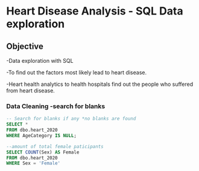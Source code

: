 # Heart Disease Analysis - SQL Data exploration


## Objective 

-Data exploration with SQL

-To find out the factors most likely lead to heart disease.  

-Heart health analytics to health hospitals find out the people who suffered from heart disease.  


### Data Cleaning -search for blanks

```sql
-- Search for blanks if any *no blanks are found
SELECT *
FROM dbo.heart_2020
WHERE AgeCategory IS NULL;
```




```sql
--amount of total female paticipants
SELECT COUNT(Sex) AS Female 
FROM dbo.heart_2020 
WHERE Sex = 'Female'
```
